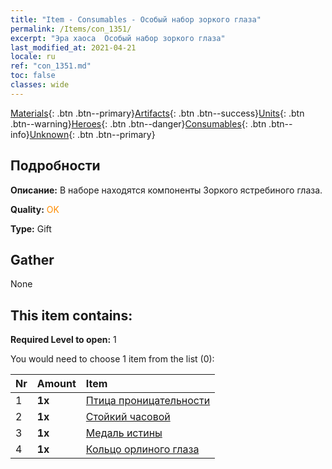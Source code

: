 ```yaml
---
title: "Item - Consumables - Особый набор зоркого глаза"
permalink: /Items/con_1351/
excerpt: "Эра хаоса  Особый набор зоркого глаза"
last_modified_at: 2021-04-21
locale: ru
ref: "con_1351.md"
toc: false
classes: wide
---
```

 [Materials](/ru/Items/){: .btn .btn--primary}[Artifacts](/ru/Items/Artifacts/){: .btn .btn--success}[Units](/ru/Items/Units/){: .btn .btn--warning}[Heroes](/ru/Items/Heroes/){: .btn .btn--danger}[Consumables](/ru/Items/Consumables/){: .btn .btn--info}[Unknown](/ru/Items/Unknown/){: .btn .btn--primary}

## Подробности
 **Описание:** В наборе находятся компоненты Зоркого ястребиного глаза.

 **Quality:** <span style="color: #FF8C00">OK</span>

 **Type:** Gift

## Gather

  None

## This item contains:

 **Required Level to open:** 1

 You would need to choose 1 item from the list (0):

  | Nr | Amount |     Item    |
  |:---|:-------|:------------|
  | 1 |  **1x** | [Птица проницательности](/ru/Items/art_132/) |  | 
  | 2 |  **1x** | [Стойкий часовой](/ru/Items/art_133/) |  | 
  | 3 |  **1x** | [Медаль истины](/ru/Items/art_134/) |  | 
  | 4 |  **1x** | [Кольцо орлиного глаза](/ru/Items/art_135/) |  | 
